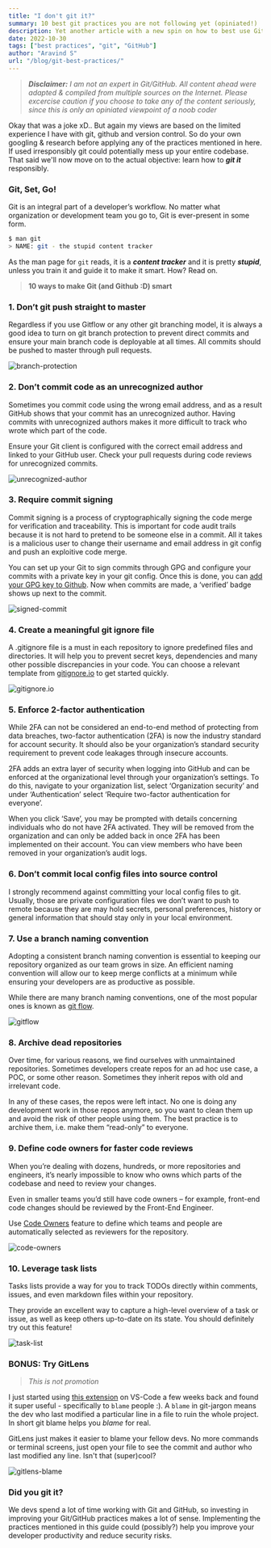 ```yaml
---
title: "I don't git it?"
summary: 10 best git practices you are not following yet (opiniated!)
description: Yet another article with a new spin on how to best use Git (and Github :D)
date: 2022-10-30
tags: ["best practices", "git", "GitHub"]
author: "Aravind S"
url: "/blog/git-best-practices/"
---
```


> _**Disclaimer:**_ _I am not an expert in Git/GitHub. All content ahead were adapted & compiled from multiple sources on the Internet. Please excercise caution if you choose to take any of the content seriously, since this is only an opiniated viewpoint of a noob coder_

Okay that was a joke xD.. But again my views are based on the limited experience I have with git, github and version control. So do your own googling & research before applying any of the practices mentioned in here. If used irresponsibly git could potentially mess up your entire codebase. That said we'll now move on to the actual objective: learn how to _**git it**_ responsibly.

### Git, Set, Go!
Git is an integral part of a developer’s workflow. No matter what organization or development team you go to, Git is ever-present in some form.

```bash
$ man git
> NAME: git - the stupid content tracker
```
As the man page for `git` reads, it is a _**content tracker**_ and it is pretty _**stupid**_, unless you train it and guide it to make it smart. How? Read on.

> **10 ways to make Git (and Github :D) smart**

### 1. Don’t git push straight to master
Regardless if you use Gitflow or any other git branching model, it is always a good idea to turn on git branch protection to prevent direct commits and ensure your main branch code is deployable at all times. All commits should be pushed to master through pull requests.

![branch-protection](./images/branch-protection.webp)

### 2. Don’t commit code as an unrecognized author
Sometimes you commit code using the wrong email address, and as a result GitHub shows that your commit has an unrecognized author. Having commits with unrecognized authors makes it more difficult to track who wrote which part of the code.

Ensure your Git client is configured with the correct email address and linked to your GitHub user. Check your pull requests during code reviews for unrecognized commits.

![unrecognized-author](./images/unrecognized-author.webp)

### 3. Require commit signing
Commit signing is a process of cryptographically signing the code merge for verification and traceability. This is important for code audit trails because it is not hard to pretend to be someone else in a commit. All it takes is a malicious user to change their username and email address in git config and push an exploitive code merge.

You can set up your Git to sign commits through GPG and configure your commits with a private key in your git config. Once this is done, you can [add your GPG key to Github](https://docs.github.com/en/authentication/managing-commit-signature-verification/adding-a-gpg-key-to-your-github-account). Now when commits are made, a ‘verified’ badge shows up next to the commit.

![signed-commit](./images/signed-commit.webp)

### 4. Create a meaningful git ignore file
A .gitignore file is a must in each repository to ignore predefined files and directories. It will help you to prevent secret keys, dependencies and many other possible discrepancies in your code. You can choose a relevant template from [gitignore.io](https://www.toptal.com/developers/gitignore) to get started quickly.

![gitignore.io](images/gitgnore-io.webp)

### 5. Enforce 2-factor authentication

While 2FA can not be considered an end-to-end method of protecting from data breaches, two-factor authentication (2FA) is now the industry standard for account security. It should also be your organization’s standard security requirement to prevent code leakages through insecure accounts.

2FA adds an extra layer of security when logging into GitHub and can be enforced at the organizational level through your organization’s settings. To do this, navigate to your organization list, select ‘Organization security’ and under ‘Authentication’ select ‘Require two-factor authentication for everyone’.

When you click ‘Save’, you may be prompted with details concerning individuals who do not have 2FA activated. They will be removed from the organization and can only be added back in once 2FA has been implemented on their account. You can view members who have been removed in your organization’s audit logs.

### 6. Don’t commit local config files into source control
I strongly recommend against committing your local config files to git. Usually, those are private configuration files we don’t want to push to remote because they are may hold secrets, personal preferences, history or general information that should stay only in your local environment.

### 7. Use a branch naming convention
Adopting a consistent branch naming convention is essential to keeping our repository organized as our team grows in size. An efficient naming convention will allow our to keep merge conflicts at a minimum while ensuring your developers are as productive as possible.

While there are many branch naming conventions, one of the most popular ones is known as [git flow](https://nvie.com/posts/a-successful-git-branching-model/).

![gitflow](images/gitflow.png)

### 8. Archive dead repositories
Over time, for various reasons, we find ourselves with unmaintained repositories. Sometimes developers create repos for an ad hoc use case, a POC, or some other reason. Sometimes they inherit repos with old and irrelevant code.

In any of these cases, the repos were left intact. No one is doing any development work in those repos anymore, so you want to clean them up and avoid the risk of other people using them. The best practice is to archive them, i.e. make them “read-only” to everyone.

### 9. Define code owners for faster code reviews
When you’re dealing with dozens, hundreds, or more repositories and engineers, it’s nearly impossible to know who owns which parts of the codebase and need to review your changes.

Even in smaller teams you’d still have code owners – for example, front-end code changes should be reviewed by the Front-End Engineer.

Use [Code Owners](https://docs.github.com/en/repositories/managing-your-repositorys-settings-and-features/customizing-your-repository/about-code-owners) feature to define which teams and people are automatically selected as reviewers for the repository.

![code-owners](images/code-owners.webp)

### 10. Leverage task lists
Tasks lists provide a way for you to track TODOs directly within comments, issues, and even markdown files within your repository.

They provide an excellent way to capture a high-level overview of a task or issue, as well as keep others up-to-date on its state. You should definitely try out this feature!

![task-list](images/task-list.webp)

### BONUS: Try GitLens
> _This is not promotion_

I just started using [this extension](https://marketplace.visualstudio.com/items?itemName=eamodio.gitlens) on VS-Code a few weeks back and found it super useful - specifically to `blame` people :).
A `blame` in git-jargon means the dev who last modified a particular line in a file to ruin the whole project. In short git blame helps you _blame_ for real.

GitLens just makes it easier to blame your fellow devs. No more commands or terminal screens, just open your file to see the commit and author who last modified any line. Isn't that (super)cool?

![gitlens-blame](images/gitlens-blame.png)

### Did you git it?
We devs spend a lot of time working with Git and GitHub, so investing in improving your Git/GitHub practices makes a lot of sense. Implementing the practices mentioned in this guide could (possibly?) help you improve your developer productivity and reduce security risks.